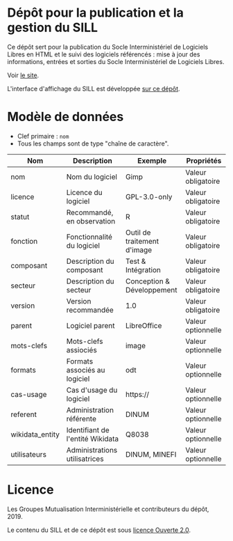 # Dépôt pour la publication et la gestion du SILL

Ce dépôt sert pour la publication du Socle Interministériel de
Logiciels Libres en HTML et le suivi des logiciels référencés : mise à
jour des informations, entrées et sorties du Socle Interministériel de
Logiciels Libres.

Voir [le site](https://disic.github.io/sill/).

L'interface d'affichage du SILL est développée [sur ce
dépôt](https://github.com/etalab/sillweb).

# Modèle de données

- Clef primaire : `nom`
- Tous les champs sont de type "chaîne de caractère".

| Nom             | Description                      | Exemple                     | Propriétés         |
|-----------------|----------------------------------|-----------------------------|--------------------|
| nom             | Nom du logiciel                  | Gimp                        | Valeur obligatoire |
| licence         | Licence du logiciel              | GPL-3.0-only                | Valeur obligatoire |
| statut          | Recommandé, en observation       | R                           | Valeur obligatoire |
| fonction        | Fonctionnalité du logiciel       | Outil de traitement d'image | Valeur obligatoire |
| composant       | Description du composant         | Test & Intégration          | Valeur obligatoire |
| secteur         | Description du secteur           | Conception & Développement  | Valeur obligatoire |
| version         | Version recommandée              | 1.0                         | Valeur obligatoire |
| parent          | Logiciel parent                  | LibreOffice                 | Valeur optionnelle |
| mots-clefs      | Mots-clefs assiociés             | image                       | Valeur optionnelle |
| formats         | Formats associés au logiciel     | odt                         | Valeur optionnelle |
| cas-usage       | Cas d'usage du logiciel          | https://                    | Valeur optionnelle |
| referent        | Administration référente         | DINUM                       | Valeur optionnelle |
| wikidata_entity | Identifiant de l'entité Wikidata | Q8038                       | Valeur optionnelle |
| utilisateurs    | Administrations utilisatrices    | DINUM, MINEFI               | Valeur optionnelle |

# Licence

Les Groupes Mutualisation Interministérielle et contributeurs du dépôt, 2019.

Le contenu du SILL et de ce dépôt est sous [licence Ouverte 2.0](LICENCE.md).
